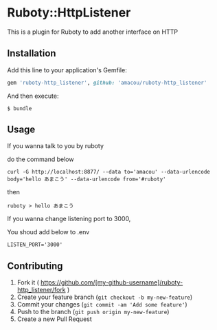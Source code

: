 # Ruboty::HttpListener

This is a plugin for Ruboty to add another interface on HTTP

## Installation

Add this line to your application's Gemfile:

```ruby
gem 'ruboty-http_listener', github: 'amacou/ruboty-http_listener'
```

And then execute:

    $ bundle

## Usage

If you wanna talk to you by ruboty

do the command below

```
curl -G http://localhost:8877/ --data to='amacou' --data-urlencode body='hello あまこう' --data-urlencode from='#ruboty'
```

then

```
ruboty > hello あまこう
```

If you wanna change listening port to 3000,

You shoud add below to .env

```
LISTEN_PORT='3000'
```


## Contributing

1. Fork it ( https://github.com/[my-github-username]/ruboty-http_listener/fork )
2. Create your feature branch (`git checkout -b my-new-feature`)
3. Commit your changes (`git commit -am 'Add some feature'`)
4. Push to the branch (`git push origin my-new-feature`)
5. Create a new Pull Request
